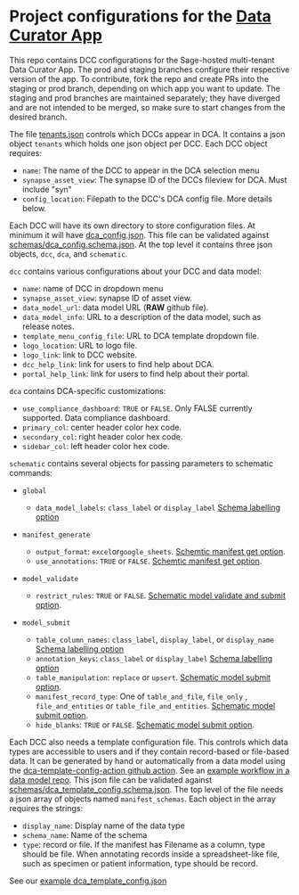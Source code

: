 # Project configurations for the [Data Curator App](github.com/sage-Bionetworks/data_curator)

This repo contains DCC configurations for the Sage-hosted multi-tenant Data Curator App. The prod and staging branches configure their respective version of the app. To contribute, fork the repo and create PRs into the staging or prod branch, depending on which app you want to update. The staging and prod branches are maintained separately; they have diverged and are not intended to be merged, so make sure to start changes from the desired branch.

The file [tenants.json](tenants.json) controls which DCCs appear in DCA. It contains a json object `tenants` which holds one json object per DCC. Each DCC object requires:

-   `name`: The name of the DCC to appear in the DCA selection menu
-   `synapse_asset_view`: The synapse ID of the DCCs fileview for DCA. Must include "syn"
-   `config_location`: Filepath to the DCC's DCA config file. More details below.

Each DCC will have its own directory to store configuration files. At minimum it will have [dca_config.json](demo/dca_config.json). This file can be validated against [schemas/dca_config.schema.json](schemas/dca_config.schema.json). At the top level it contains three json objects, `dcc`, `dca`, and `schematic`.

`dcc` contains various configurations about your DCC and data model:

-   `name`: name of DCC in dropdown menu
-   `synapse_asset_view`: synapse ID of asset view.
-   `data_model_url`: data model URL (**RAW** github file).
-   `data_model_info`: URL to a description of the data model, such as release notes. 
-   `template_menu_config_file`: URL to DCA template dropdown file.
-   `logo_location`: URL to logo file. 
-   `logo_link`: link to DCC website. 
-   `dcc_help_link`: link for users to find help about DCA. 
-   `portal_help_link`: link for users to find help about their portal. 

`dca` contains DCA-specific customizations:

-   `use_compliance_dashboard`: `TRUE` or `FALSE`. Only FALSE currently supported. Data compliance dashboard.
-   `primary_col`: center header color hex code. 
-   `secondary_col`: right header color hex code. 
-   `sidebar_col`: left header color hex code. 

`schematic` contains several objects for passing parameters to schematic commands:

-   `global`
  
    - `data_model_labels`: `class_label` or `display_label` [Schema labelling option](https://sagebionetworks.jira.com/wiki/spaces/SCHEM/pages/3089498257/How+to+Define+Display+Name+Labeling)
    
-   `manifest_generate`

    -   `output_format`: `excel`or`google_sheets`. [Schemtic manifest get option](https://sage-schematic.readthedocs.io/en/develop/cli_reference.html#schematic-manifest-get).
    -   `use_annotations`: `TRUE` or `FALSE`. [Schemtic manifest get option](https://sage-schematic.readthedocs.io/en/develop/cli_reference.html#schematic-manifest-get).

-   `model_validate`

    -   `restrict_rules`: `TRUE` or `FALSE`. [Schematic model validate and submit option](https://sage-schematic.readthedocs.io/en/develop/cli_reference.html#schematic-model-validate).

-   `model_submit`

    -   `table_column_names`: `class_label`, `display_label`, or `display_name` [Schema labelling option](https://sagebionetworks.jira.com/wiki/spaces/SCHEM/pages/3089498257/How+to+Define+Display+Name+Labeling)
    -   `annotation_keys`: `class_label` or `display_label` [Schema labelling option](https://sagebionetworks.jira.com/wiki/spaces/SCHEM/pages/3089498257/How+to+Define+Display+Name+Labeling)
    -   `table_manipulation`: `replace` or `upsert`. [Schematic model submit option](https://sage-schematic.readthedocs.io/en/develop/cli_reference.html#schematic-model-submit).
    -   `manifest_record_type`: One of `table_and_file`, `file_only` , `file_and_entities` or `table_file_and_entities`. [Schematic model submit option](https://sage-schematic.readthedocs.io/en/develop/cli_reference.html#schematic-model-submit).
    -   `hide_blanks`: `TRUE` or `FALSE`. [Schematic model submit option](https://sage-schematic.readthedocs.io/en/develop/cli_reference.html#schematic-model-submit).

Each DCC also needs a template configuration file. This controls which data types are accessible to users and if they contain record-based or file-based data. It can be generated by hand or automatically from a data model using the [dca-template-config-action github action](https://github.com/Sage-Bionetworks/dca-template-config-action). See an [example workflow in a data model repo](https://github.com/Sage-Bionetworks/data-models/blob/main/.github/workflows/create-template-config.yml). This json file can be validated against [schemas/dca_template_config.schema.json](schemas/dca_template_config.schema.json). The top level of the file needs a json array of objects named `manifest_schemas`. Each object in the array requires the strings:

-   `display_name`: Display name of the data type
-   `schema_name`: Name of the schema
-   `type`: record or file. If the manifest has Filename as a column, type should be file. When annotating records inside a spreadsheet-like file, such as specimen or patient information, type should be record.

See our [example dca_template_config.json](https://github.com/Sage-Bionetworks/data-models/blob/main/dca-template-config.json)
